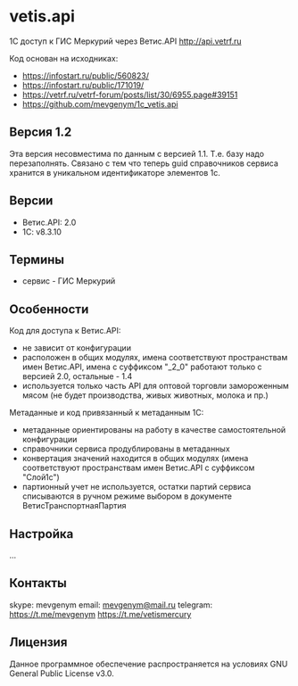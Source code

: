 # vetis.api #

1С доступ к ГИС Меркурий через Ветис.API http://api.vetrf.ru

Код основан на исходниках:
- https://infostart.ru/public/560823/
- https://infostart.ru/public/171019/
- https://vetrf.ru/vetrf-forum/posts/list/30/6955.page#39151
- https://github.com/mevgenym/1c_vetis.api

## Версия 1.2 ##
 Эта версия несовместима по данным с версией 1.1. Т.е. базу надо перезаполнять. Связано с тем что теперь guid справочников сервиса хранится в уникальном идентификаторе элементов 1с.

## Версии ##
- Ветис.API: 2.0
- 1C: v8.3.10

## Термины ##
- сервис - ГИС Меркурий

## Особенности ##

Код для доступа к Ветис.API:
- не зависит от конфигурации
- расположен в общих модулях, имена соответствуют пространствам имен Ветис.API, имена с суффиксом "_2_0" работают только с версией 2.0, остальные - 1.4
- используется только часть API для оптовой торговли замороженным мясом (не будет производства, живых животных, молока и пр.)

Метаданные и код привязанный к метаданным 1С:
- метаданные ориентированы на работу в качестве самостоятельной конфигурации
- справочники сервиса продублированы в метаданных
- конвертация значений находится в общих модулях (имена соответствуют пространствам имен Ветис.API с суффиксом "Слой1с")
- партионный учет не используется, остатки партий сервиса списываются в ручном режиме выбором в документе ВетисТранспортнаяПартия

## Настройка ##
 ...

## Контакты ##

skype: mevgenym
email: mevgenym@mail.ru
telegram: https://t.me/mevgenym https://t.me/vetismercury

## Лицензия ##

Данное программное обеспечение распространяется на условиях GNU General Public License v3.0.
